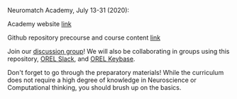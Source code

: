 Neuromatch Academy, July 13-31 (2020):

Academy website  [link](https://neuromatch.io/academy/)

Github repository precourse and course content  [link](https://github.com/NeuromatchAcademy)

Join our [discussion group](https://representational-brains-phenotypes.weebly.com/neuromatch-academy.html)! We will also be collaborating in groups using this repository, [OREL Slack](https://app.slack.com/client/T48BNG3A5/C015B5V5TEH), and [OREL Keybase](https://keybase.io/team/orthogonal_lab).

Don't forget to go through the preparatory materials! While the curriculum does not require a high degree of knowledge in Neuroscience or Computational thinking, you should brush up on the basics.

